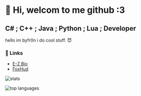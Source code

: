 # 👋 Hi, welcom to me github :3
## C# ; C++ ; Java ; Python ; Lua ; Developer
hello im byfr0n i do cool stuff. 😈

### 🔗 Links  
- [E-Z Bio](https://e-z.bio/fn)  
- [FoxHud](https://foxhud.pw/)

![stats](https://github-readme-stats.vercel.app/api?username=Byfr0n&show_icons=true&theme=cobalt)

![top languages](https://github-readme-stats.vercel.app/api/top-langs/?username=Byfr0n&layout=compact&theme=cobalt)

